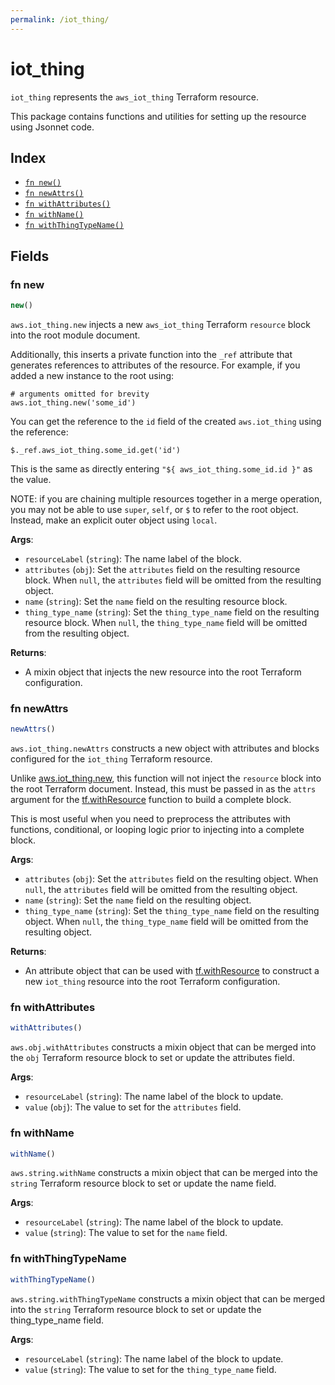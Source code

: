 ```yaml
---
permalink: /iot_thing/
---
```


# iot_thing

`iot_thing` represents the `aws_iot_thing` Terraform resource.



This package contains functions and utilities for setting up the resource using Jsonnet code.


## Index

* [`fn new()`](#fn-new)
* [`fn newAttrs()`](#fn-newattrs)
* [`fn withAttributes()`](#fn-withattributes)
* [`fn withName()`](#fn-withname)
* [`fn withThingTypeName()`](#fn-withthingtypename)

## Fields

### fn new

```ts
new()
```


`aws.iot_thing.new` injects a new `aws_iot_thing` Terraform `resource`
block into the root module document.

Additionally, this inserts a private function into the `_ref` attribute that generates references to attributes of the
resource. For example, if you added a new instance to the root using:

    # arguments omitted for brevity
    aws.iot_thing.new('some_id')

You can get the reference to the `id` field of the created `aws.iot_thing` using the reference:

    $._ref.aws_iot_thing.some_id.get('id')

This is the same as directly entering `"${ aws_iot_thing.some_id.id }"` as the value.

NOTE: if you are chaining multiple resources together in a merge operation, you may not be able to use `super`, `self`,
or `$` to refer to the root object. Instead, make an explicit outer object using `local`.

**Args**:
  - `resourceLabel` (`string`): The name label of the block.
  - `attributes` (`obj`): Set the `attributes` field on the resulting resource block. When `null`, the `attributes` field will be omitted from the resulting object.
  - `name` (`string`): Set the `name` field on the resulting resource block.
  - `thing_type_name` (`string`): Set the `thing_type_name` field on the resulting resource block. When `null`, the `thing_type_name` field will be omitted from the resulting object.

**Returns**:
- A mixin object that injects the new resource into the root Terraform configuration.


### fn newAttrs

```ts
newAttrs()
```


`aws.iot_thing.newAttrs` constructs a new object with attributes and blocks configured for the `iot_thing`
Terraform resource.

Unlike [aws.iot_thing.new](#fn-new), this function will not inject the `resource`
block into the root Terraform document. Instead, this must be passed in as the `attrs` argument for the
[tf.withResource](https://github.com/tf-libsonnet/core/tree/main/docs#fn-withresource) function to build a complete block.

This is most useful when you need to preprocess the attributes with functions, conditional, or looping logic prior to
injecting into a complete block.

**Args**:
  - `attributes` (`obj`): Set the `attributes` field on the resulting object. When `null`, the `attributes` field will be omitted from the resulting object.
  - `name` (`string`): Set the `name` field on the resulting object.
  - `thing_type_name` (`string`): Set the `thing_type_name` field on the resulting object. When `null`, the `thing_type_name` field will be omitted from the resulting object.

**Returns**:
  - An attribute object that can be used with [tf.withResource](https://github.com/tf-libsonnet/core/tree/main/docs#fn-withresource) to construct a new `iot_thing` resource into the root Terraform configuration.


### fn withAttributes

```ts
withAttributes()
```

`aws.obj.withAttributes` constructs a mixin object that can be merged into the `obj`
Terraform resource block to set or update the attributes field.



**Args**:
  - `resourceLabel` (`string`): The name label of the block to update.
  - `value` (`obj`): The value to set for the `attributes` field.


### fn withName

```ts
withName()
```

`aws.string.withName` constructs a mixin object that can be merged into the `string`
Terraform resource block to set or update the name field.



**Args**:
  - `resourceLabel` (`string`): The name label of the block to update.
  - `value` (`string`): The value to set for the `name` field.


### fn withThingTypeName

```ts
withThingTypeName()
```

`aws.string.withThingTypeName` constructs a mixin object that can be merged into the `string`
Terraform resource block to set or update the thing_type_name field.



**Args**:
  - `resourceLabel` (`string`): The name label of the block to update.
  - `value` (`string`): The value to set for the `thing_type_name` field.
